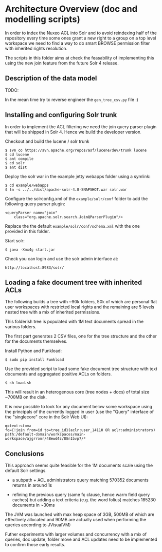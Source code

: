 # Architecture Overview (doc and modelling scripts)

In order to index the Nuxeo ACL into Solr and to avoid reindexing half
of the repository every time some ones grant a new right to a group on a
top level workspace we need to find a way to do smart BROWSE permission
filter with inherited rights resolution.

The scripts in this folder aims at check the feasability of implementing this
using the new join feature from the future Solr 4 release.


## Description of the data model

TODO:

In the mean time try to reverse engineer the `gen_tree_csv.py` file :)


## Installing and configuring Solr trunk

In order to implement the ACL filtering we need the join query parser plugin
that will be shipped in Solr 4. Hence we build the developer version.


Checkout and build the lucene / solr trunk

    $ svn co https://svn.apache.org/repos/asf/lucene/dev/trunk lucene
    $ cd lucene
    $ ant compile
    $ cd solr
    $ ant dist

Deploy the solr war in the example jetty webapps folder using a symlink:

    $ cd example/webapps
    $ ln -s ../../dist/apache-solr-4.0-SNAPSHOT.war solr.war

Configure the solrconfig.xml of the `example/solr/conf` folder to add the
following query parser plugin:

    <queryParser name="join"
        class="org.apache.solr.search.JoinQParserPlugin"/>

Replace the the default `example/solr/conf/schema.xml` with the one provided in
this folder.

Start solr:

    $ java -Xmx4g start.jar

Check you can login and use the solr admin interface at:

    http://localhost:8983/solr/


## Loading a fake document tree with inherited ACLs

The following builds a tree with ~90k folders, 50k of which are personal
flat user workspaces with restricted local rights and the remaining are
5 levels nested tree with a mix of inherited permissions.

This folderish tree is populated with 1M text documents spread in the
various folders.

The first part generates 2 CSV files, one for the tree structure and
the other for the documents themselves.

Install Python and Funkload:

    $ sudo pip install Funkload

Use the provided script to load some fake document tree structure with
text documents and aggregated positive ACLs on folders.

    $ sh load.sh
    
This will result in an heterogenous core (tree nodes + docs) of total
size ~700MB on the disk.

It is now possible to look for any document below some workspace using
the principals of the currently logged in user (use the "Query" interface
of the "singlecore" core in the Solr Web UI):

    q=text:stoma
    fq={!join from=id to=tree_id}(aclr:user_14110 OR aclr:administrators) path:/default-domain/workspaces/main-workspace/ajgrronr/48ewd4z/88n1bvp7/*

## Conclusions

This approach seems quite feasible for the 1M documents scale using the
default Solr settings.

- a subpath + ACL administrators query matching 570352 documents returns
  in around 1s

- refining the previous query (same fq clause, hence warm field query caches)
  but adding a text criteria (e.g. the word folius) matches 185230 documents
  in ~30ms

The JVM was launched with max heap space of 3GB, 500MB of which
are effectively allocated and 90MB are actually used when performing
the queries according to JVisualVM)

Futher experiments with larger volumes and concurrency with a mix of queries,
doc update, folder move and ACL updates need to be implemented to confirm
those early results.